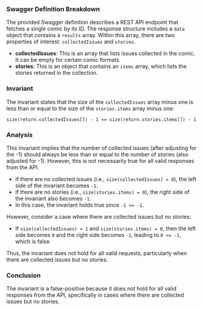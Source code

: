 ### Swagger Definition Breakdown
The provided Swagger definition describes a REST API endpoint that fetches a single comic by its ID. The response structure includes a `data` object that contains a `results` array. Within this array, there are two properties of interest: `collectedIssues` and `stories`. 

- **collectedIssues**: This is an array that lists issues collected in the comic. It can be empty for certain comic formats. 
- **stories**: This is an object that contains an `items` array, which lists the stories returned in the collection. 

### Invariant
The invariant states that the size of the `collectedIssues` array minus one is less than or equal to the size of the `stories.items` array minus one: 

`size(return.collectedIssues[]) - 1 <= size(return.stories.items[]) - 1` 

### Analysis
This invariant implies that the number of collected issues (after adjusting for the -1) should always be less than or equal to the number of stories (also adjusted for -1). However, this is not necessarily true for all valid responses from the API. 

- If there are no collected issues (i.e., `size(collectedIssues) = 0`), the left side of the invariant becomes `-1`. 
- If there are no stories (i.e., `size(stories.items) = 0`), the right side of the invariant also becomes `-1`. 
- In this case, the invariant holds true since `-1 <= -1`. 

However, consider a case where there are collected issues but no stories:
- If `size(collectedIssues) = 1` and `size(stories.items) = 0`, then the left side becomes `0` and the right side becomes `-1`, leading to `0 <= -1`, which is false. 

Thus, the invariant does not hold for all valid requests, particularly when there are collected issues but no stories. 

### Conclusion
The invariant is a false-positive because it does not hold for all valid responses from the API, specifically in cases where there are collected issues but no stories.
